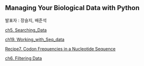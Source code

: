 ## Managing Your Biological Data with Python
발표자 : 장슬지, 배준석

[ch5. Searching_Data](http://nbviewer.ipython.org/github/biopy/biopy.github.io/blob/master/notebook/Part2-2ndWeek/ch5.Searching_Data.ipynb)

[ch19. Working_with_Seq_data](http://nbviewer.ipython.org/github/biopy/biopy.github.io/blob/master/notebook/Part2-2ndWeek/ch19.Working_with_Seq_data.ipynb)

[Recipe7. Codon Frequencies in a Nucleotide Sequence](http://nbviewer.ipython.org/github/biopy/biopy.github.io/blob/master/notebook/Part2-2ndWeek/V.Biopython_Recipe7.ipynb)

[ch6. Filtering Data](http://nbviewer.ipython.org/github/biopy/biopy.github.io/blob/master/notebook/Part2-2ndWeek/ch6.Filtering_Data.ipynb)

